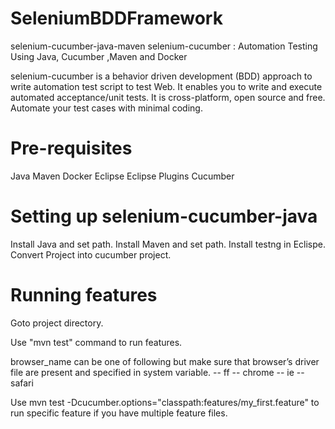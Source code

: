 # SeleniumBDDFramework

selenium-cucumber-java-maven
selenium-cucumber : Automation Testing Using Java, Cucumber ,Maven and Docker

selenium-cucumber is a behavior driven development (BDD) approach to write automation test script to test Web. It enables you to write and execute automated acceptance/unit tests. It is cross-platform, open source and free. Automate your test cases with minimal coding.


# Pre-requisites
Java
Maven
Docker
Eclipse
Eclipse Plugins
Cucumber


# Setting up selenium-cucumber-java
Install Java and set path.
Install Maven and set path.
Install testng in Eclispe.
Convert Project into cucumber project.

# Running features
Goto project directory.

Use "mvn test" command to run features.

browser_name can be one of following but make sure that browser’s driver file are present and specified in system variable. -- ff -- chrome -- ie -- safari

Use mvn test -Dcucumber.options="classpath:features/my_first.feature" to run specific feature if you have multiple feature files.


